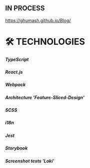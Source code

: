 ## IN PROCESS

https://ghumash.github.io/Blog/

# 🛠 TECHNOLOGIES
##### TypeScript
##### React.js
##### Webpack
##### Architecture 'Feature-Sliced-Design'
##### SCSS
##### i18n
##### Jest
##### Storybook
##### Screenshot tests 'Loki'
